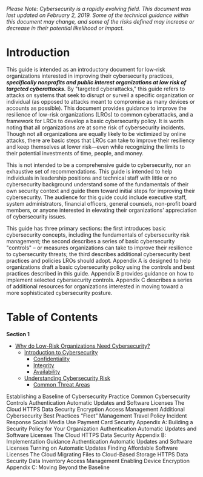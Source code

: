_Please Note: Cybersecurity is a rapidly evolving field. This document was last updated on February 2, 2019. Some of the technical guidance within this document may change, and some of the risks defined may increase or decrease in their potential likelihood or impact._

# Introduction

This guide is intended as an introductory document for low-risk organizations interested in improving their cybersecurity practices, **_specifically nonprofits and public interest organizations at low risk of targeted cyberattacks._** By "targeted cyberattacks," this guide refers to attacks on systems that seek to disrupt or surveil a specific organization or individual (as opposed to attacks meant to compromise as many devices or accounts as possible). This document provides guidance to improve the resilience of low-risk organizations (LROs) to common cyberattacks, and a framework for LROs to develop a basic cybersecurity policy. It is worth noting that all organizations are at some risk of cybersecurity incidents. Though not all organizations are equally likely to be victimized by online attacks, there are basic steps that LROs can take to improve their resiliency and keep themselves at lower risk—even while recognizing the limits to their potential investments of time, people, and money.

This is not intended to be a comprehensive guide to cybersecurity, nor an exhaustive set of recommendations. This guide is intended to help individuals in leadership positions and technical staff with little or no cybersecurity background understand some of the fundamentals of their own security context and guide them toward initial steps for improving their cybersecurity. The audience for this guide could include executive staff, system administrators, financial officers, general counsels, non-profit board members, or anyone interested in elevating their organizations' appreciation of cybersecurity issues.

This guide has three primary sections: the first introduces basic cybersecurity concepts, including the fundamentals of cybersecurity risk management; the second describes a series of basic cybersecurity "controls" – or measures organizations can take to improve their resilience to cybersecurity threats; the third describes additional cybersecurity best practices and policies LROs should adopt. Appendix A is designed to help organizations draft a basic cybersecurity policy using the controls and best practices described in this guide. Appendix B provides guidance on how to implement selected cybersecurity controls. Appendix C describes a series of additional resources for organizations interested in moving toward a more sophisticated cybersecurity posture.

# Table of Contents

**Section 1**
* [Why do Low-Risk Organizations Need Cybersecurity?](https://github.com/telos707/testbed/blob/master/1-Why%20do%20Low-Risk%20Organizations%20Need%20Cybersecurity.md#section-1-why-do-low-risk-organizations-need-cybersecurity)
   * [Introduction to Cybersecurity](https://github.com/telos707/testbed/blob/master/1-Why%20do%20Low-Risk%20Organizations%20Need%20Cybersecurity.md#introduction-to-cybersecurity)
     * [Confidentiality](https://github.com/telos707/testbed/blob/master/1-Why%20do%20Low-Risk%20Organizations%20Need%20Cybersecurity.md#confidentiality)
     * [Integrity](https://github.com/telos707/testbed/blob/master/1-Why%20do%20Low-Risk%20Organizations%20Need%20Cybersecurity.md#integrity)
     * [Availability](https://github.com/telos707/testbed/blob/master/1-Why%20do%20Low-Risk%20Organizations%20Need%20Cybersecurity.md#availability)
   * [Understanding Cybersecurity Risk](https://github.com/telos707/testbed/blob/master/1-Why%20do%20Low-Risk%20Organizations%20Need%20Cybersecurity.md#understanding-cybersecurity-risk)
     * [Common Threat Areas](https://github.com/telos707/testbed/blob/master/1-Why%20do%20Low-Risk%20Organizations%20Need%20Cybersecurity.md#common-threat-areas)
  
Establishing a Baseline of Cybersecurity Practice
Common Cybersecurity Controls
Authentication
Automatic Updates and Software Licenses
The Cloud
HTTPS
Data Security
Encryption
Access Management
Additional Cybersecurity Best Practices
“Fleet” Management
Travel Policy
Incident Response
Social Media Use
Payment Card Security
Appendix A: Building a Security Policy for Your Organization
Authentication
Automatic Updates and Software Licenses
The Cloud
HTTPS
Data Security
Appendix B: Implementation Guidance
Authentication
Automatic Updates and Software Licenses
Turning on Automatic Updates
Finding Affordable Software Licenses
The Cloud
Migrating Files to Cloud-Based Storage
HTTPS
Data Security
Data Inventory
Access Management
Enabling Device Encryption
Appendix C: Moving Beyond the Baseline
